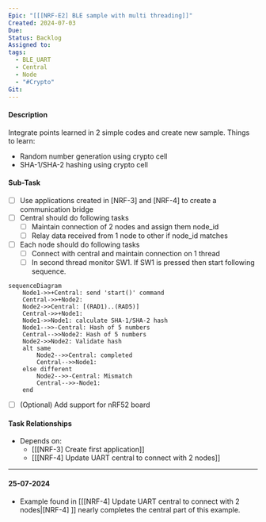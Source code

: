 ```yaml
---
Epic: "[[[NRF-E2] BLE sample with multi threading]]"
Created: 2024-07-03
Due: 
Status: Backlog
Assigned to: 
tags:
  - BLE_UART
  - Central
  - Node
  - "#Crypto"
Git:
---
```

#### Description
Integrate points learned in 2 simple codes and create new sample.
Things to learn:
- Random number generation using crypto cell
- SHA-1/SHA-2 hashing using crypto cell
#### Sub-Task
- [ ] Use applications created in [NRF-3] and [NRF-4] to create a communication bridge
- [ ] Central should do following tasks
	- [ ] Maintain connection of 2 nodes and assign them node_id
	- [ ] Relay data received from 1 node to other if node_id matches 
- [ ] Each node should do following tasks
	- [ ] Connect with central and maintain connection on 1 thread
	- [ ] In second thread monitor SW1. If SW1 is pressed then start following sequence.
```mermaid
sequenceDiagram
    Node1->>+Central: send 'start()' command
    Central->>+Node2: 
    Node2->>Central: [(RAD1)..(RAD5)]
    Central->>+Node1: 
    Node1->>Node1: calculate SHA-1/SHA-2 hash
    Node1-->>-Central: Hash of 5 numbers
    Central-->>Node2: Hash of 5 numbers
    Node2->>Node2: Validate hash
    alt same
        Node2-->>Central: completed
        Central-->>Node1: 
    else different
        Node2-->>-Central: Mismatch
        Central-->>-Node1: 
    end
```
- [ ] (Optional) Add support for nRF52 board

#### Task Relationships
- Depends on: 
	- [[[NRF-3] Create first application]]
	- [[[NRF-4] Update UART central to connect with 2 nodes]]

---
#### 25-07-2024
- Example found in [[[NRF-4] Update UART central to connect with 2 nodes|[NRF-4] ]] nearly completes the central part of this example.